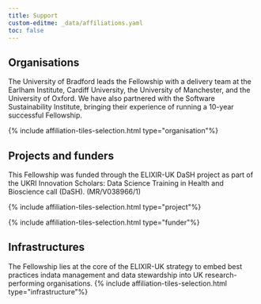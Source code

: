 ```yaml
---
title: Support
custom-editme: _data/affiliations.yaml
toc: false
---
```


## Organisations

The University of Bradford leads the Fellowship with a delivery team at the Earlham Institute, Cardiff University, the University of Manchester, and the University of Oxford.
We have also partnered with the Software Sustainability Institute, bringing their experience of running a 10-year successful Fellowship.

{% include affiliation-tiles-selection.html type="organisation"%}

## Projects and funders

This Fellowship was funded through the ELIXIR-UK DaSH project as part of the UKRI Innovation Scholars: Data Science Training in Health and Bioscience call (DaSH). (MR/V038966/1)

{% include affiliation-tiles-selection.html type="project"%}

{% include affiliation-tiles-selection.html type="funder"%}

## Infrastructures

The Fellowship lies at the core of the ELIXIR-UK strategy to embed best practices indata management and data stewardship into UK research-performing organisations.
{% include affiliation-tiles-selection.html type="infrastructure"%}
